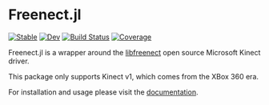 # Freenect.jl

[![Stable](https://img.shields.io/badge/docs-stable-blue.svg)](https://dmillard.github.io/Freenect.jl/stable)
[![Dev](https://img.shields.io/badge/docs-dev-blue.svg)](https://dmillard.github.io/Freenect.jl/dev)
[![Build Status](https://github.com/dmillard/Freenect.jl/workflows/CI/badge.svg)](https://github.com/dmillard/Freenect.jl/actions)
[![Coverage](https://codecov.io/gh/dmillard/Freenect.jl/branch/master/graph/badge.svg)](https://codecov.io/gh/dmillard/Freenect.jl)

Freenect.jl is a wrapper around the [libfreenect](https://github.com/OpenKinect/libfreenect) open source Microsoft Kinect driver.

This package only supports Kinect v1, which comes from the XBox 360 era.

For installation and usage please visit the [documentation](https://dmillard.github.io/Freenect.jl/dev).
